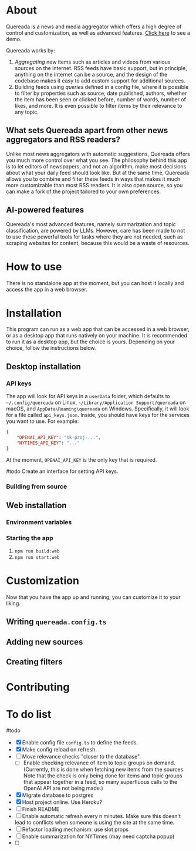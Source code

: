 # About

Quereada is a news and media aggregator which offers a high degree of control and customization, as well as advanced features.
[Click here](https://quereada-342c36fe2c15.herokuapp.com) to see a demo.

Quereada works by:

1. _Aggregating_ new items such as articles and videos from various sources on the internet. RSS feeds have basic support, but in principle, anything on the internet can be a source, and the design of the codebase makes it easy to add custom support for additional sources.
2. Building feeds using _queries_ defined in a config file, where it is possible to filter by properties such as source, date published, authors, whether the item has been seen or clicked before, number of words, number of likes, and more. It is even possible to filter items by their relevance to any topic.

## What sets Quereada apart from other news aggregators and RSS readers?

Unlike most news aggregators with automatic suggestions, Quereada offers you much more control over what you see. The philosophy behind this app is to let editors of newspapers, and not an algorithm, make most decisions about what your daily feed should look like. But at the same time, Quereada allows you to combine and filter these feeds in ways that makes it much more customizable than most RSS readers. It is also open source, so you can make a fork of the project tailored to your own preferences.

## AI-powered features

Quereada's most advanced features, namely summarization and topic classification, are powered by LLMs. However, care has been made to not to use these powerful tools for tasks where they are not needed, such as scraping websites for content, because this would be a waste of resources.

# How to use

There is no standalone app at the moment, but you can host it locally and access the app in a web browser.

# Installation

This program can run as a web app that can be accessed in a web browser, or as a desktop app that runs natively on your machine. It is recommended to run it as a desktop app, but the choice is yours. Depending on your choice, follow the instructions below.

## Desktop installation

### API keys

The app will look for API keys in a `userData` folder, which defaults to `~/.config/quereada` on Linux, `~/Library/Application Support/quereada` on macOS, and `AppData\Roaming\quereada` on Windows. Specifically, it will look for a file called `api_keys.json`. Inside, you should have keys for the services you want to use. For example:

```userData/api_keys.json
{
    "OPENAI_API_KEY": "sk-proj-...",
    "NYTIMES_API_KEY": "..."
}
```

At the moment, `OPENAI_API_KEY` is the only key that is required.

#todo Create an interface for setting API keys.

### Building from source

## Web installation

### Environment variables

### Starting the app

1. `npm run build:web`
2. `npm run start:web`

# Customization

Now that you have the app up and running, you can customize it to your liking.

## Writing `quereada.config.ts`

## Adding new sources

## Creating filters

# Contributing

# To do list

#todo

- [x] Enable config file `config.ts` to define the feeds.
- [x] Make config reload on refresh.
- [ ] Move relevance checks "closer to the database".
  - [ ] Enable checking relevance of item to topic groups on demand. (Currently, this is done when fetching new items from the sources. Note that the check is only being done for items and topic groups that appear together in a feed, so many superfluous calls to the OpenAI API are not being made.)
- [x] Migrate database to postgres
- [x] Host project online. Use Heroku?
- [ ] Finish README
- [ ] Enable automatic refresh every n minutes. Make sure this doesn't lead to conflicts when someone is using the site at the same time.
- [ ] Refactor loading mechanism: use slot props
- [ ] Enable summarization for NYTimes (may need captcha popup)
- [ ]
